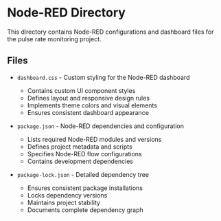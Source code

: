 # Node-RED Directory

This directory contains Node-RED configurations and dashboard files for the pulse rate monitoring project.

## Files

- `dashboard.css` - Custom styling for the Node-RED dashboard
  - Contains custom UI component styles
  - Defines layout and responsive design rules
  - Implements theme colors and visual elements
  - Ensures consistent dashboard appearance

- `package.json` - Node-RED dependencies and configuration
  - Lists required Node-RED modules and versions
  - Defines project metadata and scripts
  - Specifies Node-RED flow configurations
  - Contains development dependencies

- `package-lock.json` - Detailed dependency tree
  - Ensures consistent package installations
  - Locks dependency versions
  - Maintains project stability
  - Documents complete dependency graph
  